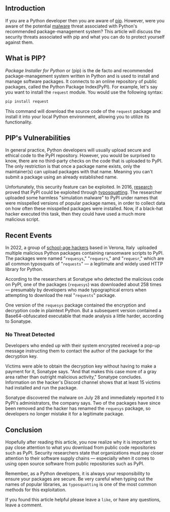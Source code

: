 ## Introduction

If you are a Python developer then you are aware of [pip](https://pypi.org/project/pip/). However, were you aware of the potential [malware](https://en.wikipedia.org/wiki/Malware) threat associated with Python's recommended package-management system? This article will discuss the security threats associated with pip and what you can do to protect yourself against them.

## What is PIP?

_Package Installer for Python_ or (pip) is the de facto and recommended package-management system written in Python and is used to install and manage software packages. It connects to an online repository of public packages, called the Python Package Index(PyPI).
For example, let's say you want to install the `request` module. You would use the following syntax:

```cmd
pip install request
```
This command will download the source code of the `request` package and install it into your local Python environment, allowing you to utilize its functionality.

## PIP's Vulnerabilities

In general practice, Python developers will usually upload secure and ethical code to the PyPI repository. However, you would be surprised to know, there are no third-party checks on the code that is uploaded to PyPI. The only restriction is that once a package name exists, only the maintainer(s) can upload packages with that name. Meaning you can't submit a package using an already established name.

Unfortunately, this security feature can be exploited. In 2016, [research](https://incolumitas.com/2016/06/08/typosquatting-package-managers/) proved that PyPI could be exploited through [typosquatting](https://en.wikipedia.org/wiki/Typosquatting). The researcher uploaded some harmless "simulation malware" to PyPI under names that were misspelled versions of popular package names, in order to collect data on how often these misspelled packages were installed. Now, if a black-hat hacker executed this task, then they could have used a much more malicious script.

## Recent Events

In 2022, a group of [school-age hackers](https://www.darkreading.com/threat-intelligence/school-kid-uploads-ransomware-scripts-to-pypi-repository-as-fun-research-project) based in Verona, Italy  uploaded multiple malicious Python packages containing ransomware scripts to PyPI. 
The packages were named "`requesys`," "`requesrs`," and "`requesr`," which are all common typosquats of "`requests`" — a legitimate and widely used HTTP library for Python.

According to the researchers at Sonatype who detected the malicious code on PyPI, one of the packages (`requesys`) was downloaded about 258 times — presumably by developers who made typographical errors when attempting to download the real "`requests`" package.

One version of the `requesys` package contained the encryption and decryption code in plaintext Python. But a subsequent version contained a Base64-obfuscated executable that made analysis a little harder, according to Sonatype.

### No Threat Detected

Developers who ended up with their system encrypted received a pop-up message instructing them to contact the author of the package for the decryption key. 

Victims were able to obtain the decryption key without having to make a payment for it, Sonatype says. "And that makes this case more of a gray area rather than outright malicious activity," Sonatype concludes. Information on the hacker's Discord channel shows that at least 15 victims had installed and run the package.

Sonatype discovered the malware on July 28 and immediately reported it to PyPI's administrators, the company says. Two of the packages have since been removed and the hacker has renamed the `requesys` package, so developers no longer mistake it for a legitimate package.

## Conclusion

Hopefully after reading this article, you now realize why it is important to pay close attention to what you download from public code repositories such as PyPI. 
Security researchers state that organizations must pay closer attention to their software supply chains — especially when it comes to using open source software from public repositories such as PyPI.

Remember, as a Python developers, it is always your responsibility to ensure your packages are secure. Be very careful when typing out the names of popular libraries, as `typosquatting` is one of the most common methods for this exploitation. 

If you found this article helpful please leave a `like`, or have any questions, leave a comment. 
